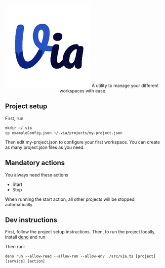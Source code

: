 
<div align="center">
  <img src="https://raw.githubusercontent.com/Sopamo/via/main/assets/logo.png" width="269">
  A utility to manage your different workspaces with ease.
</div>

## Project setup
First, run

```
mkdir ~/.via
cp exampleConfig.json ~/.via/projects/my-project.json
```
Then edit my-project.json to configure your first workspace. You can create as many project.json files as you need.

## Mandatory actions
You always need these actions
 - Start
 - Stop

When running the start action, all other projects will be stopped automatically.

## Dev instructions
First, follow the project setup instructions.
Then, to run the project locally, install [deno](https://deno.land) and run

Then run:
```
deno run --allow-read --allow-run --allow-env ./src/via.ts [project] [service] [action]
```
